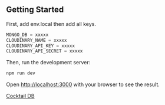 
## Getting Started
First, add env.local then add all keys.
```js
MONGO_DB = xxxxx
CLOUDINARY_NAME = xxxxx
CLOUDINARY_API_KEY = xxxxx
CLOUDINARY_API_SECRET = xxxxx
```

Then, run the development server: 

```bash
npm run dev
```

Open [http://localhost:3000](http://localhost:3000) with your browser to see the result.

[Cocktail DB](https://i.imgur.com/GoABXzT.mp4)
